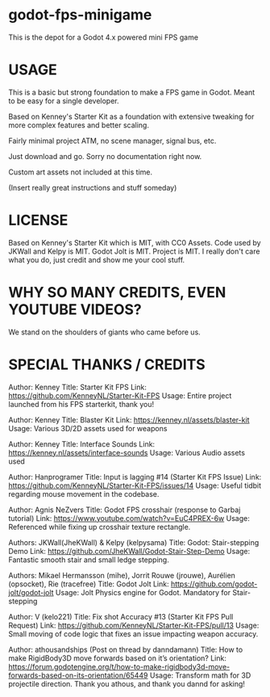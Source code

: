 # godot-fps-minigame
This is the depot for a Godot 4.x powered mini FPS game

# USAGE
This is a basic but strong foundation to make a FPS game in Godot. Meant to be easy for a single developer.

Based on Kenney's Starter Kit as a foundation with extensive tweaking for more complex features and better scaling.

Fairly minimal project ATM, no scene manager, signal bus, etc.

Just download and go. Sorry no documentation right now.

Custom art assets not included at this time.

(Insert really great instructions and stuff someday)

# LICENSE
Based on Kenney's Starter Kit which is MIT, with CC0 Assets.
Code used by JKWall and Kelpy is MIT.
Godot Jolt is MIT.
Project is MIT. I really don't care what you do, just credit and show me your cool stuff.

# WHY SO MANY CREDITS, EVEN YOUTUBE VIDEOS?
We stand on the shoulders of giants who came before us.

# SPECIAL THANKS / CREDITS

Author: Kenney
Title: Starter Kit FPS
Link: https://github.com/KenneyNL/Starter-Kit-FPS
Usage: Entire project launched from his FPS starterkit, thank you!

Author: Kenney
Title: Blaster Kit
Link: https://kenney.nl/assets/blaster-kit
Usage: Various 3D/2D assets used for weapons

Author: Kenney
Title: Interface Sounds
Link: https://kenney.nl/assets/interface-sounds
Usage: Various Audio assets used

Author: Hanprogramer
Title: Input is lagging #14 (Starter Kit FPS Issue)
Link: https://github.com/KenneyNL/Starter-Kit-FPS/issues/14
Usage: Useful tidbit regarding mouse movement in the codebase.

Author: Agnis NeZvers
Title: Godot FPS crosshair (response to Garbaj tutorial)
Link: https://www.youtube.com/watch?v=EuC4PREX-6w
Usage: Referenced while fixing up crosshair texture rectangle.

Authors: JKWall(JheKWall) & Kelpy (kelpysama)
Title: Godot: Stair-stepping Demo
Link: https://github.com/JheKWall/Godot-Stair-Step-Demo
Usage: Fantastic smooth stair and small ledge stepping.

Authors: Mikael Hermansson (mihe), Jorrit Rouwe (jrouwe), Aurélien (opsocket), Rie (tracefree)
Title: Godot Jolt
Link:  https://github.com/godot-jolt/godot-jolt
Usage: Jolt Physics engine for Godot. Mandatory for Stair-stepping

Author: V (kelo221)
Title: Fix shot Accuracy #13 (Starter Kit FPS Pull Request)
Link: https://github.com/KenneyNL/Starter-Kit-FPS/pull/13
Usage: Small moving of code logic that fixes an issue impacting weapon accuracy.

Author: athousandships (Post on thread by danndamann)
Title: How to make RigidBody3D move forwards based on it’s orientation?
Link: https://forum.godotengine.org/t/how-to-make-rigidbody3d-move-forwards-based-on-its-orientation/65449
Usage: Transform math for 3D projectile direction. Thank you athous, and thank you dannd for asking!